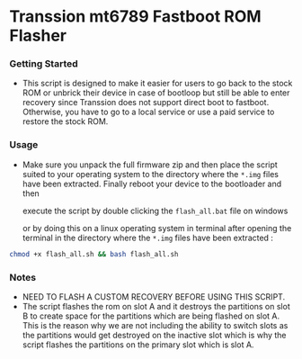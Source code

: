 # Transsion mt6789 Fastboot ROM Flasher

### Getting Started
- This script is designed to make it easier for users to go back to the stock ROM or unbrick their device in case of bootloop but still be able to enter recovery since Transsion does not support direct boot to fastboot. Otherwise, you have to go to a local service or use a paid service to restore the stock ROM.

### Usage
- Make sure you unpack the full firmware zip and then place the script suited to your operating system to the directory where the `*.img` files have been extracted. Finally reboot your device to the bootloader and then 

    execute the script by double clicking the `flash_all.bat` file on windows 

    or by doing this on a linux operating system in terminal after opening the terminal in the directory where the `*.img` files have been extracted :

```bash
chmod +x flash_all.sh && bash flash_all.sh
```

### Notes
- NEED TO FLASH A CUSTOM RECOVERY BEFORE USING THIS SCRIPT.
- The script flashes the rom on slot A and it destroys the partitions on slot B to create space for the partitions which are being flashed on slot A. This is the reason why we are not including the ability to switch slots as the partitions would get destroyed on the inactive slot which is why the script flashes the partitions on the primary slot which is slot A.

